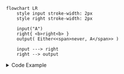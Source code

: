 <!-- ## `right` -->

```mermaid
flowchart LR
    style input stroke-width: 2px
    style right stroke-width: 2px

    input("A")
    right{ <b>right<b> }
    output( Either<<span>never, A</span>> )

    input ---> right
    right --> output
```

<details>
<summary>Code Example</summary>

```ts
{{./example.ts}}
```
</details>